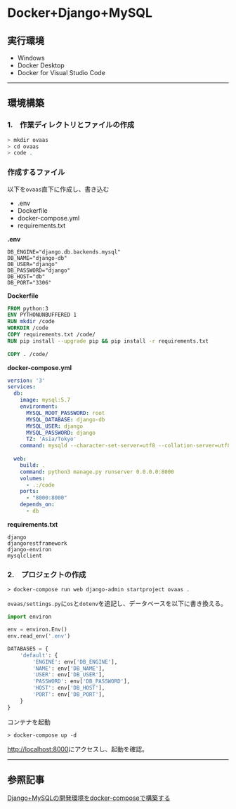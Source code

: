 # Docker+Django+MySQL
 
## 実行環境
 - Windows
 - Docker Desktop
 - Docker for Visual Studio Code
 
***
 
## 環境構築
### 1.　作業ディレクトリとファイルの作成
 
```bash
> mkdir ovaas
> cd ovaas
> code .
```
 
### 作成するファイル
以下を`ovaas`直下に作成し、書き込む
 - .env
 - Dockerfile
 - docker-compose.yml
 - requirements.txt

**.env**

```
DB_ENGINE="django.db.backends.mysql"
DB_NAME="django-db"
DB_USER="django"
DB_PASSWORD="django"
DB_HOST="db"
DB_PORT="3306"
```

**Dockerfile**

```dockerfile
FROM python:3
ENV PYTHONUNBUFFERED 1
RUN mkdir /code
WORKDIR /code
COPY requirements.txt /code/
RUN pip install --upgrade pip && pip install -r requirements.txt
 
COPY . /code/
```
 
**docker-compose.yml**
 
```yml
version: '3'
services:
  db:
    image: mysql:5.7
    environment:
      MYSQL_ROOT_PASSWORD: root
      MYSQL_DATABASE: django-db
      MYSQL_USER: django
      MYSQL_PASSWORD: django
      TZ: 'Asia/Tokyo'
    command: mysqld --character-set-server=utf8 --collation-server=utf8_unicode_ci
 
  web:
    build: .
    command: python3 manage.py runserver 0.0.0.0:8000
    volumes:
      - .:/code
    ports:
      - "8000:8000"
    depends_on:
      - db
```
 
**requirements.txt**
 
```
django
djangorestframework
django-environ
mysqlclient
```
 
### 2.　プロジェクトの作成
 
```
> docker-compose run web django-admin startproject ovaas .
```
 
`ovaas/settings.py`に`os`と`dotenv`を追記し、データベースを以下に書き換える。

```python
import environ

env = environ.Env()
env.read_env('.env')
```
```python
DATABASES = {
    'default': {
        'ENGINE': env['DB_ENGINE'],
        'NAME': env['DB_NAME'],
        'USER': env['DB_USER'],
        'PASSWORD': env['DB_PASSWORD'],
        'HOST': env['DB_HOST'],
        'PORT': env['DB_PORT'],
    }
}
```
 
コンテナを起動
```
> docker-compose up -d
```
 
[http://localhost:8000](http://localhost:8000)にアクセスし、起動を確認。
 
***
 
## 参照記事
[Django+MySQLの開発環境をdocker-composeで構築する](https://qiita.com/bakupen/items/f23ce3d2325b4491a2dd)